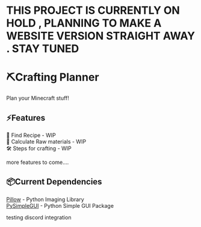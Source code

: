 # THIS PROJECT IS CURRENTLY ON HOLD , PLANNING TO MAKE A WEBSITE VERSION STRAIGHT AWAY . STAY TUNED

# ⛏️Crafting Planner

Plan your Minecraft stuff!

## ⚡Features

📖 Find Recipe - WIP  
🧮 Calculate Raw materials - WIP  
🛠️ Steps for crafting - WIP

more features to come....

## 📦Current Dependencies

[Pillow](https://pypi.org/project/Pillow/) - Python Imaging Library  
[PySimpleGUI](https://pypi.org/project/PySimpleGUI/) - Python Simple GUI Package

testing discord integration
